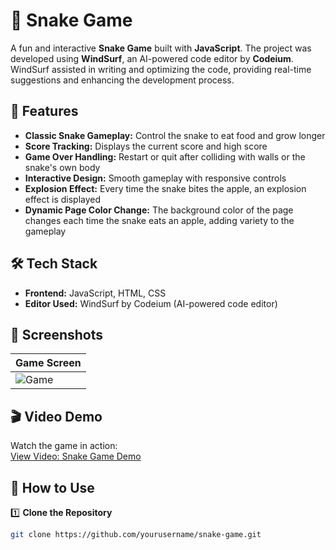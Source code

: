 # 🐍 Snake Game  

A fun and interactive **Snake Game** built with **JavaScript**. The project was developed using **WindSurf**, an AI-powered code editor by **Codeium**. WindSurf assisted in writing and optimizing the code, providing real-time suggestions and enhancing the development process.

## 🚀 Features  
- **Classic Snake Gameplay:** Control the snake to eat food and grow longer  
- **Score Tracking:** Displays the current score and high score  
- **Game Over Handling:** Restart or quit after colliding with walls or the snake's own body  
- **Interactive Design:** Smooth gameplay with responsive controls  
- **Explosion Effect:** Every time the snake bites the apple, an explosion effect is displayed  
- **Dynamic Page Color Change:** The background color of the page changes each time the snake eats an apple, adding variety to the gameplay  

## 🛠️ Tech Stack  
- **Frontend:** JavaScript, HTML, CSS  
- **Editor Used:** WindSurf by Codeium (AI-powered code editor)  

## 📸 Screenshots  
| Game Screen |
|-------------|
| ![Game](SnakeGame/screenshots/gameplay.png) |

## 🎬 Video Demo  
Watch the game in action:  
[View Video: Snake Game Demo](screenshots/gameplay.mp4)

## 🎯 How to Use  
1️⃣ **Clone the Repository**  
```bash
git clone https://github.com/yourusername/snake-game.git
